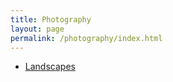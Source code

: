 ```yaml
---
title: Photography
layout: page
permalink: /photography/index.html
---
```


<ul>
<li class = "item">
	<a class="link" href="{{ site.url }}/landscapes">Landscapes</a>
</li>
</ul>